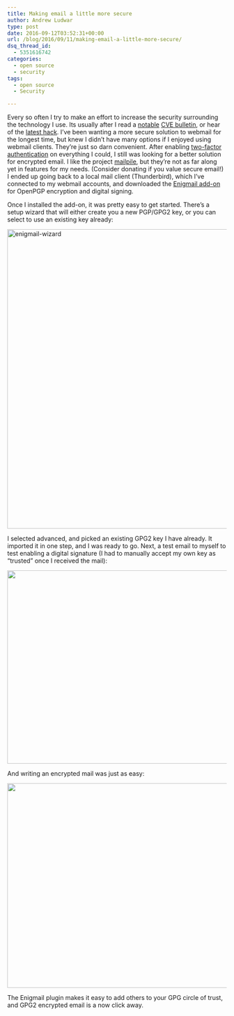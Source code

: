 ```yaml
---
title: Making email a little more secure
author: Andrew Ludwar
type: post
date: 2016-09-12T03:52:31+00:00
url: /blog/2016/09/11/making-email-a-little-more-secure/
dsq_thread_id:
  - 5351616742
categories:
  - open source
  - security
tags:
  - open source
  - Security

---
```

Every so often I try to make an effort to increase the security surrounding the technology I use. Its usually after I read a [notable][1] [CVE bulletin][2], or hear of the [latest hack][3]. I&#8217;ve been wanting a more secure solution to webmail for the longest time, but knew I didn&#8217;t have many options if I enjoyed using webmail clients. They&#8217;re just so darn convenient. After enabling [two-factor authentication][4] on everything I could, I still was looking for a better solution for encrypted email. I like the project [mailpile][5], but they&#8217;re not as far along yet in features for my needs. (Consider donating if you value secure email!) I ended up going back to a local mail client (Thunderbird), which I&#8217;ve connected to my webmail accounts, and downloaded the [Enigmail add-on][6] for OpenPGP encryption and digital signing.

Once I installed the add-on, it was pretty easy to get started. There&#8217;s a setup wizard that will either create you a new PGP/GPG2 key, or you can select to use an existing key already:

[<img class="alignnone size-full wp-image-443" src="https://calgaryrhce.ca/wp-content/uploads/2016/09/enigmail-wizard.png" alt="enigmail-wizard" width="766" height="688" srcset="https://calgaryrhce.ca/wp-content/uploads/2016/09/enigmail-wizard.png 766w, https://calgaryrhce.ca/wp-content/uploads/2016/09/enigmail-wizard-300x269.png 300w" sizes="(max-width: 766px) 100vw, 766px" />][7]

I selected advanced, and picked an existing GPG2 key I have already. It imported it in one step, and I was ready to go. Next, a test email to myself to test enabling a digital signature (I had to manually accept my own key as &#8220;trusted&#8221; once I received the mail):

[<img class="alignnone wp-image-446 size-full" src="https://calgaryrhce.ca/wp-content/uploads/2016/09/enigmail-signature-1.png" width="801" height="444" srcset="https://calgaryrhce.ca/wp-content/uploads/2016/09/enigmail-signature-1.png 801w, https://calgaryrhce.ca/wp-content/uploads/2016/09/enigmail-signature-1-300x166.png 300w, https://calgaryrhce.ca/wp-content/uploads/2016/09/enigmail-signature-1-768x426.png 768w" sizes="(max-width: 801px) 100vw, 801px" />][8]

And writing an encrypted mail was just as easy:

[<img class="alignnone wp-image-445 size-full" src="https://calgaryrhce.ca/wp-content/uploads/2016/09/enigmail-encrypted-mail-1.png" width="962" height="470" srcset="https://calgaryrhce.ca/wp-content/uploads/2016/09/enigmail-encrypted-mail-1.png 962w, https://calgaryrhce.ca/wp-content/uploads/2016/09/enigmail-encrypted-mail-1-300x147.png 300w, https://calgaryrhce.ca/wp-content/uploads/2016/09/enigmail-encrypted-mail-1-768x375.png 768w" sizes="(max-width: 962px) 100vw, 962px" />][9]

The Enigmail plugin makes it easy to add others to your GPG circle of trust, and GPG2 encrypted email is a now click away.

 [1]: http://heartbleed.com/
 [2]: https://cve.mitre.org/cgi-bin/cvename.cgi?name=cve-2014-0160
 [3]: http://motherboard.vice.com/read/another-day-another-hack-117-million-linkedin-emails-and-password
 [4]: https://www.google.ca/landing/2step/
 [5]: https://www.mailpile.is/
 [6]: https://addons.mozilla.org/en-US/thunderbird/addon/enigmail/
 [7]: https://calgaryrhce.ca/wp-content/uploads/2016/09/enigmail-wizard.png
 [8]: https://calgaryrhce.ca/wp-content/uploads/2016/09/enigmail-signature-1.png
 [9]: https://calgaryrhce.ca/wp-content/uploads/2016/09/enigmail-encrypted-mail-1.png